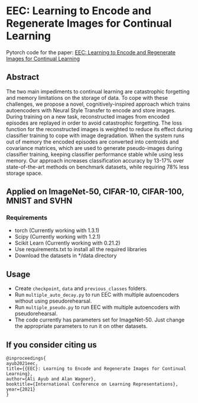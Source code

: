 # EEC: Learning to Encode and Regenerate Images for Continual Learning
Pytorch code for the paper: [EEC: Learning to Encode and Regenerate Images for Continual Learning](https://arxiv.org/pdf/2101.04904.pdf)
## Abstract
The two main impediments to continual learning are catastrophic forgetting and memory limitations on the storage of data. To cope with these challenges, we propose a novel, cognitively-inspired approach which trains autoencoders with Neural Style Transfer to encode and store images. During training on a new task, reconstructed images from encoded episodes are replayed in order to avoid catastrophic forgetting. The loss function for the reconstructed images is weighted to reduce its effect during classifier training to cope with image degradation. When the system runs out of memory the encoded episodes are converted into centroids and covariance matrices, which are used to generate pseudo-images during classifier training, keeping classifier performance stable while using less memory. Our approach increases classification accuracy by 13-17% over state-of-the-art methods on benchmark datasets, while requiring 78% less storage space.  

## Applied on ImageNet-50, CIFAR-10, CIFAR-100, MNIST and SVHN 

### Requirements
* torch (Currently working with 1.3.1)
* Scipy (Currently working with 1.2.1)
* Scikit Learn (Currently working with 0.21.2)
* Use requirements.txt to install all the required libraries
* Download the datasets in */data directory
## Usage
* Create ```checkpoint```, ```data``` and ```previous_classes``` folders.
* Run ```multiple_auto_decay.py``` to run EEC with multiple autoencoders without using pseudorehearsal.
* Run ```multiple_pseudo.py``` to run EEC with multiple autoencoders with pseudorehearsal.
* The code currently has parameters set for ImageNet-50. Just change the appropriate parameters to run it on other datasets.
## If you consider citing us
```
@inproceedings{
ayub2021eec,
title={{EEC}: Learning to Encode and Regenerate Images for Continual Learning},
author={Ali Ayub and Alan Wagner},
booktitle={International Conference on Learning Representations},
year={2021}
}
```
